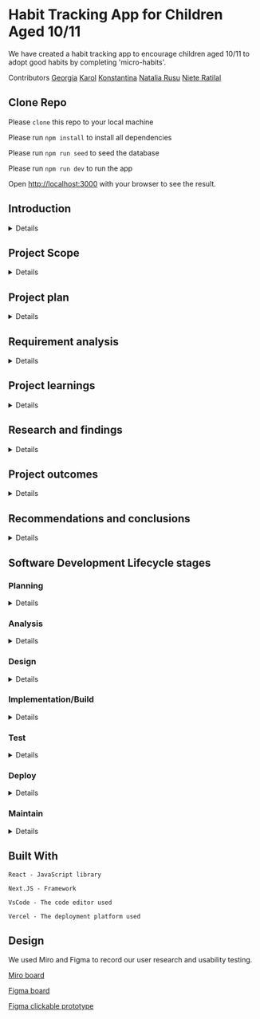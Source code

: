 # Habit Tracking App for Children Aged 10/11

We have created a habit tracking app to encourage children aged 10/11 to adopt good habits by completing 'micro-habits'.

Contributors 
[Georgia](https://github.com/rockyrelay)
[Karol](https://github.com/Kr33L)
[Konstantina](https://github.com/konstantinakatmada)
[Natalia Rusu](https://github.com/nataliarusu)
[Niete Ratilal](https://github.com/Psydwinder)

## Clone Repo

Please `clone` this repo to your local machine

Please run `npm install` to install all dependencies

Please run `npm run seed` to seed the database 

Please run `npm run dev` to run the app

Open [http://localhost:3000](http://localhost:3000) with your browser to see the result.

## Introduction

<details>

#### What are you building?
    
A web that allows users to complete a series of challenges e.g. Get Organised that are clusters of small managable tasks called 'micro-habits'. This is so that they can program themselves to work through these challenges and build good habits.  

#### Why are you building it?

Creating new habits is a process that takes time, multiple tries and effort. Repeating small, positive micro-habits that accumulate can reduce the time and effort needed significantly. A cluster of related habits all contribute to a common "challenge", a common goal such as Get Healthy, Get Organised etc.

This way, children can create new good habits related to their goal in a more stuctured, organised way, and enjoy the process.
</details>

## Project Scope

<details>

#### What are you not building?

We are not building a React Native app, an online database of teachers and students for the user to connect with, a general social networking app and we are not building a game that allows the user recieve points for walking around their school.

#### How did you decide what features were important?

We conducted user research and usability testing. Our users gave us valuable feedback which helped us refine our initial concept. It also gave us a chance to see how the users interacted with the prototype and their journey through the app. This helped inform us of the user stories we wanted to target first for our MVP.

</details>

## Project plan

<details>

#### How are you going to structure your sprints?


#### What order are you going to build in?

Our tech stack includes:

- React
- Next.js
- SQLite
- Cypress for testing

#### How did user research inform your plan?



Some valuable feedback included:



Some new features included:



</details>

## Requirement analysis

<details>

#### How will you ensure your project is accessible to as many users as possible?

We will ensure our project is accessible to as many users as possible by:


#### Are there any legal or regulatory requirements you should consider?

</details>

## Project learnings

<details>

#### Did your team work effectively?

     

#### What would you do differently next time?

  

</details>

## Research and findings

<details>

#### What did you find out from user testing?



</details>

## Project outcomes

<details>

#### Were your assumptions right or wrong?

</details>

## Recommendations and conclusions

<details>

#### What features would you prioritise to build next?

#### Was the project a success?

</details>

## Software Development Lifecycle stages

### Planning

<details>

#### What roles did your team take on?

`Explain the roles and responsibilities of all people working within the software development lifecycle, and how they relate to the project (K2)`

#### Did these roles help your team work effectively?

`Outline how teams work effectively to produce software and how to contribute appropriately (K6) Compare and contrast the requirements of a software development team, and how they would ensure that each member (including themselves) were able to make a contribution (K6)`

</details>

### Analysis

<details>

#### What might be the intended and unintended consequences of building this product?

</details>

### Design

<details>

#### How did you plan a user experience?



#### What technical decisions did you make?
       

#### Server-render vs client-render vs both
    


#### Relational or non-relational or no DB
    

#### Self-hosted or platform-as-a-service


#### Frontend first vs DB first


#### Did you create a technical specification?



</details>

### Implementation/Build

<details>

#### How did you ensure your code was good?

`Create logical and maintainable code to deliver project outcomes, explaining their choice of approach. (S1)`

#### What interesting technical problems did you have to solve?

`Outline and apply the rationale and use of algorithms, logic and data structures. (K9, S16)`

#### How did you debug issues that arose?

`Apply structured techniques to problem solving to identify and resolve issues and debug basic flaws in code (S7)`

</details>

### Test

<details>

#### How did you verify your project worked correctly?

- We used Cypress end-to-end testing to verify that our project functions correctly.

`Identify and create test scenarios which satisfy the project specification (S6)`

- We created two general tests replicating a user journey which takes them through our website, using Cypress Testing.
The first tested our Navigation Bar component, which is prominent throughout our site, and allows the user to navigate the app via icons.
In order to make the Cypress Testing work, we added `data-cy="[icon function]"` props to the original NavBar component, which the file in 
Cypress Testing could then target. 
The second test file verifies that the sign-in functionality is working correctly, including being able to validate any email and password passed in. This was only possible via adding the following data object in the `testData.json` file, in the `fixtures` sub-folder inside the `cypress` root folder. If this data object hadn't been added, each email and password would have to be hard-coded in. 

```
{
    "email": "test@example.com",
    "password": "password"
  }
```

#### Did writing automated tests catch any bugs?

- Although not 'bugs' as such, there were conflicts in the package-lock.json file whenever we pulled down from the remote `main` branch to the
local `cypresstesting` branch, so as to have an up-to-date version of what was in the `main`. This is because the `main` branch had a lot of 
Supabase packages, as a result of downloading and installing Supabase, which had not featured in the `cypresstesting` branch. 
Meanwhile, the `main` branch did not have any Cypress Testing packages, but the `cypresstesting` branch did, as a result of downloading 
and installing Cypress Testing. The two appeared to clash, though Git allowed a combination.
Initially, we dealt with the conflicts by indeed accepting a combination of both packages in the package-lock.json file of the `cypresstesting` branch, but
just befeore merging what was in the `cypresstesting` branch to `main`, we deliberately deleted the package-lock.json file in the `cypresstesting`. 
This ensured thatt there was no chance of 'contagion' from the package-lock.json files in the `cypresstesting` branch affecting the `main` branch, 
which could make the app not work. Then, once we had merged to main, we then did an `npm install` into the Cypress testing, to get the package-lock.json
back.

`Analyse unit testing results and review the outcomes, correcting errors. (S4)`

E2E (end-to-end) unit testing results are of great help to identify and solve the issues. Cypress Testing allows both e2e testing and component testing; 
the former tests all elements and components on a page, while the latter can iteratively test an individual component on a page, in isolation from 
everything else on that page. 
In the limited time that we had, we did not have a chance to try out component testing, only e2e testing.

</details>

### Deploy

<details>

#### Where/how did you deploy your application?

`Review and justify their contribution to building, managing and deploying code into the relevant environment in accordance with the project specification (S10)`

#### What problems did you encounter during deployment?

</details>

### Maintain

<details>

#### Is it easy for someone make changes to the codebase?

#### Could a new person quickly be onboarded to contribute?

`
Establishes a logical thinking approach to areas of work which require valid reasoning and/or justified decision making (B2)

Describes how they have maintained a productive, professional and secure working environment throughout the project activity (B3)
`

</details>

## Built With

    React - JavaScript library

    Next.JS - Framework

    VsCode - The code editor used

    Vercel - The deployment platform used

## Design

We used Miro and Figma to record our user research and usability testing.

[Miro board]()

[Figma board](https://www.figma.com/file/UGvC8c6nkmTku455J7y6wd/Untitled?node-id=12-239&t=7FK268uOnrzKvueQ-0)

[Figma clickable prototype](https://www.figma.com/proto/UGvC8c6nkmTku455J7y6wd/Untitled?node-id=2-2&scaling=min-zoom&page-id=0%3A1&starting-point-node-id=2%3A2)
